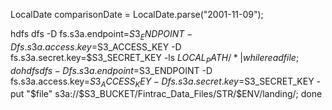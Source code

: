 LocalDate comparisonDate = LocalDate.parse("2001-11-09");

hdfs dfs -D fs.s3a.endpoint=$S3_ENDPOINT -D fs.s3a.access.key=$S3_ACCESS_KEY -D fs.s3a.secret.key=$S3_SECRET_KEY -ls $LOCAL_PATH/* | while read file; do hdfs dfs -D fs.s3a.endpoint=$S3_ENDPOINT -D fs.s3a.access.key=$S3_ACCESS_KEY -D fs.s3a.secret.key=$S3_SECRET_KEY -put "$file" s3a://$S3_BUCKET/Fintrac_Data_Files/STR/$ENV/landing/; done
